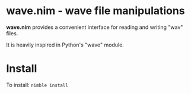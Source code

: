 
# wave.nim - wave file manipulations

**wave.nim** provides a convenient interface for reading and writing
"wav" files.

It is heavily inspired in Python's "wave" module.


# Install

To install: `nimble install`

